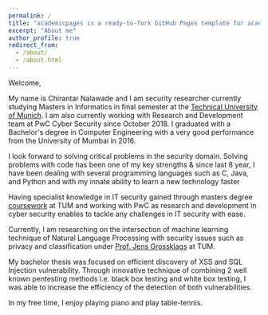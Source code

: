 ```yaml
---
permalink: /
title: "academicpages is a ready-to-fork GitHub Pages template for academic personal websites"
excerpt: "About me"
author_profile: true
redirect_from: 
  - /about/
  - /about.html
---
```

Welcome,

My name is Chirantar Nalawade and I am security researcher currently studying Masters in Informatics in final semester at the [Technical University of Munich](https://www.in.tum.de/en/research). I am also currently working with Research and Development team at PwC Cyber Security since October 2018. I graduated with a Bachelor's degree in Computer Engineering with a very good performance from the University of Mumbai in 2016. 

I look forward to solving critical problems in the security domain. Solving problems with code has been one of my key strengths & since last 8 year, I have been dealing with several programming languages such as C, Java, and Python and with my innate ability to learn a new technology faster
 
Having specialist knowledge in IT security gained through masters degree [coursework](https://www.in.tum.de/en/current-students/masters-programs/informatics/elective-modules/fpo-2007-and-fpsos-since-2012/) at TUM and working with PwC as research and development in cyber security enables to tackle any challenges in IT security with ease.

Currently, I am researching on the intersection of machine learning technique of Natural Language Processing with security issues such as privacy and classification under [Prof. Jens Grossklags](https://www.in.tum.de/cybertrust/home/) at TUM.
 
My bachelor thesis was focused on efficient discovery of XSS and SQL Injection vulnerability. Through innovative technique of combining 2 well known pentesting methods i.e. black box testing and white box testing, I was able to increase the efficiency of the detection of both vulnerabilities.

In my free time, I enjoy playing piano and play table-tennis.
